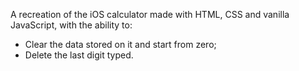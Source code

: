 A recreation of the iOS calculator made with HTML, CSS and vanilla JavaScript, with the ability to:

- Clear the data stored on it and start from zero; 
- Delete the last digit typed.
